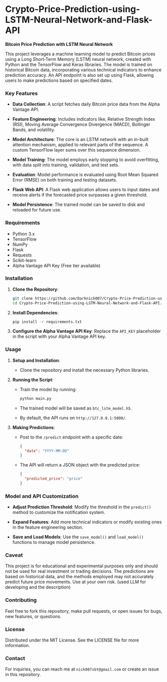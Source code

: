 # Crypto-Price-Prediction-using-LSTM-Neural-Network-and-Flask-API

**Bitcoin Price Prediction with LSTM Neural Network**

This project leverages a machine learning model to predict Bitcoin prices using a Long Short-Term Memory (LSTM) neural network, created with Python and the TensorFlow and Keras libraries. The model is trained on historical Bitcoin data, incorporating various technical indicators to enhance prediction accuracy. An API endpoint is also set up using Flask, allowing users to make predictions based on specified dates.

### Key Features

- **Data Collection**: A script fetches daily Bitcoin price data from the Alpha Vantage API.
  
- **Feature Engineering**: Includes indicators like, Relative Strength Index (RSI), Moving Average Convergence Divergence (MACD), Bollinger Bands, and volatility.

- **Model Architecture**: The core is an LSTM network with an in-built attention mechanism, applied to relevant parts of the sequence. A custom TensorFlow layer sums over this sequence dimension.

- **Model Training**: The model employs early stopping to avoid overfitting, with data split into training, validation, and test sets.

- **Evaluation**: Model performance is evaluated using Root Mean Squared Error (RMSE) on both training and testing datasets.

- **Flask Web API**: A Flask web application allows users to input dates and receive alerts if the forecasted price surpasses a given threshold.

- **Model Persistence**: The trained model can be saved to disk and reloaded for future use.

### Requirements

- Python 3.x
- TensorFlow
- NumPy
- Flask
- Requests
- Scikit-learn
- Alpha Vantage API Key (Free tier available)

### Installation

1. **Clone the Repository**:
   ```bash
   git clone https://github.com/Darknick007/Crypto-Price-Prediction-using-LSTM-Neural-Network-and-Flask-API.git
   cd Crypto-Price-Prediction-using-LSTM-Neural-Network-and-Flask-API.git
   ```

2. **Install Dependencies**:
   ```bash
   pip install -r requirements.txt
   ```

3. **Configure the Alpha Vantage API Key**:
   Replace the `API_KEY` placeholder in the script with your Alpha Vantage API key.

### Usage

1. **Setup and Installation**:
   - Clone the repository and install the necessary Python libraries.

2. **Running the Script**:
   - Train the model by running:
     ```bash
     python main.py
     ```
   - The trained model will be saved as `btc_lstm_model.h5`.

   - By default, the API runs on `http://127.0.0.1:5000/`.

3. **Making Predictions**:
   - Post to the `/predict` endpoint with a specific date:
     ```json
     {
       "date": "YYYY-MM-DD"
     }
     ```
   - The API will return a JSON object with the predicted price:
     ```json
     {
       "predicted_price": "price"
     }
     ```

### Model and API Customization

- **Adjust Prediction Threshold**: Modify the threshold in the `predict()` method to customize the notification system.
  
- **Expand Features**: Add more technical indicators or modify existing ones in the feature engineering section.

- **Save and Load Models**: Use the `save_model()` and `load_model()` functions to manage model persistence.

### Caveat

This project is for educational and experimental purposes only and should not be used for real investment or trading decisions. The predictions are based on historical data, and the methods employed may not accurately predict future price movements. Use at your own risk. (used LLM for developing and the description)

### Contributing

Feel free to fork this repository, make pull requests, or open issues for bugs, new features, or questions.

### License

Distributed under the MIT License. See the LICENSE file for more information.

### Contact

For inquiries, you can reach me at `nick007sbt@gmail.com` or create an issue in this repository.
